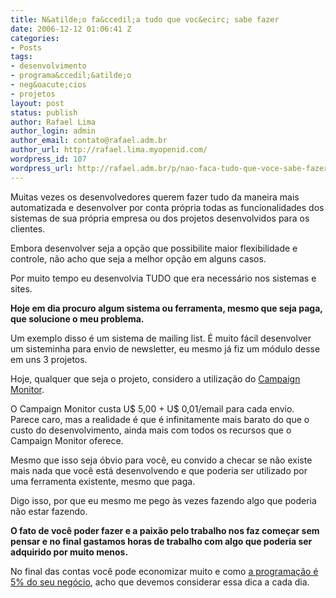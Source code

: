 ```yaml
---
title: N&atilde;o fa&ccedil;a tudo que voc&ecirc; sabe fazer
date: 2006-12-12 01:06:41 Z
categories:
- Posts
tags:
- desenvolvimento
- programa&ccedil;&atilde;o
- neg&oacute;cios
- projetos
layout: post
status: publish
author: Rafael Lima
author_login: admin
author_email: contato@rafael.adm.br
author_url: http://rafael.lima.myopenid.com/
wordpress_id: 107
wordpress_url: http://rafael.adm.br/p/nao-faca-tudo-que-voce-sabe-fazer/
---
```


Muitas vezes os desenvolvedores querem fazer tudo da maneira mais automatizada e desenvolver por conta pr&oacute;pria todas as funcionalidades dos sistemas de sua pr&oacute;pria empresa ou dos projetos desenvolvidos para os clientes.

Embora desenvolver seja a op&ccedil;&atilde;o que possibilite maior flexibilidade e controle, n&atilde;o acho que seja a melhor op&ccedil;&atilde;o em alguns casos.

Por muito tempo eu desenvolvia TUDO que era necess&aacute;rio nos sistemas e sites.

<strong>Hoje em dia procuro algum sistema ou ferramenta, mesmo que seja paga, que solucione o meu problema.</strong>

Um exemplo disso &eacute; um sistema de mailing list. &Eacute; muito f&aacute;cil desenvolver um sisteminha para envio de newsletter, eu mesmo j&aacute; fiz um m&oacute;dulo desse em uns 3 projetos.

Hoje, qualquer que seja o projeto, considero a utiliza&ccedil;&atilde;o do <a href="http://campaignmonitor.com">Campaign Monitor</a>.

O Campaign Monitor custa U$ 5,00 + U$ 0,01/email para cada envio. Parece caro, mas a realidade &eacute; que &eacute; infinitamente mais barato do que o custo do desenvolvimento, ainda mais com todos os recursos que o Campaign Monitor oferece.

Mesmo que isso seja &oacute;bvio para voc&ecirc;, eu convido a checar se n&atilde;o existe mais nada que voc&ecirc; est&aacute; desenvolvendo e que poderia ser utilizado por uma ferramenta existente, mesmo que paga.

Digo isso, por que eu mesmo me pego &agrave;s vezes fazendo algo que poderia n&atilde;o estar fazendo.

<strong>O fato de voc&ecirc; poder fazer e a paix&atilde;o pelo trabalho nos faz come&ccedil;ar sem pensar e no final gastamos horas de trabalho com algo que poderia ser adquirido por muito menos.</strong>

No final das contas voc&ecirc; pode economizar muito e como <a href="http://www.userscape.com/blog/index.php/site/comments/10_tips_for_moving_from_programmer_to_entrepreneur/">a programa&ccedil;&atilde;o &eacute; 5% do seu neg&oacute;cio</a>, acho que devemos considerar essa dica a cada dia.
